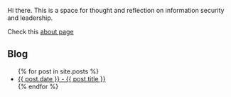 Hi there. This is a space for thought and reflection on information security and leadership.

Check this [about page](/about)

## Blog

<ul>
  {% for post in site.posts %}
    <li>
      <a href="{{ post.url }}">{{ post.date }} - {{ post.title }}</a>
    </li>
  {% endfor %}
</ul>
